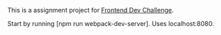 This is a assignment project for [Frontend Dev Challenge](https://www.notion.so/Frontend-Developer-Take-Home-Challenge-dc5cc3b0f28140969aab9b76aaf8d296).

Start by running [npm run webpack-dev-server]. Uses localhost:8080.
